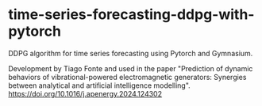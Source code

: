 # time-series-forecasting-ddpg-with-pytorch

DDPG algorithm for time series forecasting using Pytorch and Gymnasium.

Development by Tiago Fonte and used in the paper "Prediction of dynamic behaviors of vibrational-powered electromagnetic generators: Synergies between analytical and artificial intelligence modelling".
https://doi.org/10.1016/j.apenergy.2024.124302
